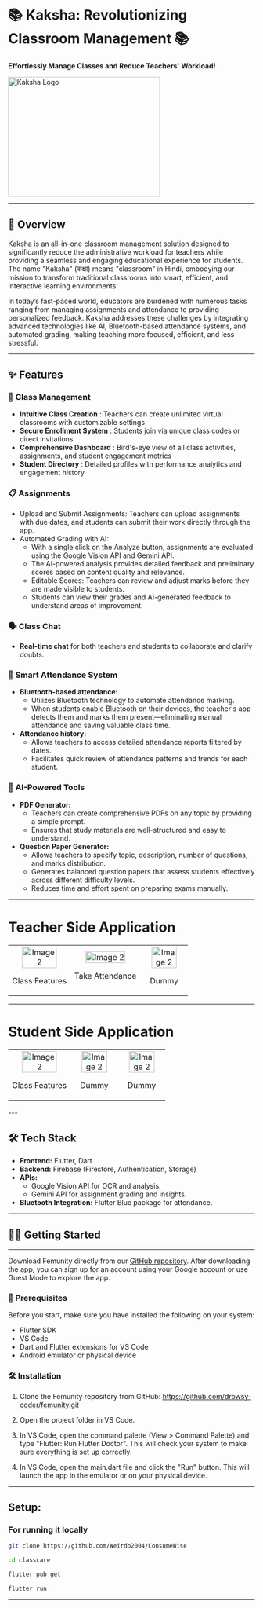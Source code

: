 # 📚 Kaksha: Revolutionizing Classroom Management 📚  
**Effortlessly Manage Classes and Reduce Teachers' Workload!**  

<div style="display: flex;">
  
  <img src="https://i.imgur.com/CZvbxMW.png" alt="Kaksha Logo" width="310" height="244">

</div>

---

## 🚀 **Overview**  
Kaksha is an all-in-one classroom management solution designed to significantly reduce the administrative workload for teachers while providing a seamless and engaging educational experience for students. The name "Kaksha" (कक्षा) means "classroom" in Hindi, embodying our mission to transform traditional classrooms into smart, efficient, and interactive learning environments.

In today’s fast-paced world, educators are burdened with numerous tasks ranging from managing assignments and attendance to providing personalized feedback. Kaksha addresses these challenges by integrating advanced technologies like AI, Bluetooth-based attendance systems, and automated grading, making teaching more focused, efficient, and less stressful.

---


## ✨ **Features**  

### 🏫 **Class Management**  
- **Intuitive Class Creation** : Teachers can create unlimited virtual classrooms with customizable settings
- **Secure Enrollment System** : Students join via unique class codes or direct invitations
- **Comprehensive Dashboard** : Bird's-eye view of all class activities, assignments, and student engagement metrics
- **Student Directory** : Detailed profiles with performance analytics and engagement history

### 📋 **Assignments**  
- Upload and Submit Assignments:
  Teachers can upload assignments with due dates, and students can submit their work directly through the app.
- Automated Grading with AI:
  - With a single click on the Analyze button, assignments are evaluated using the Google Vision API and Gemini API.
  - The AI-powered analysis provides detailed feedback and preliminary scores based on content quality and relevance.
  - Editable Scores: Teachers can review and adjust marks before they are made visible to students.
  - Students can view their grades and AI-generated feedback to understand areas of improvement.

### 🗣️ **Class Chat**  
- **Real-time chat** for both teachers and students to collaborate and clarify doubts.  

### 📅 **Smart Attendance System**  
- **Bluetooth-based attendance:**  
  - Utilizes Bluetooth technology to automate attendance marking.
  - When students enable Bluetooth on their devices, the teacher's app detects them and marks them present—eliminating manual attendance and saving valuable class time.
- **Attendance history:**  
  - Allows teachers to access detailed attendance reports filtered by dates.
  - Facilitates quick review of attendance patterns and trends for each student.

### 🤖 **AI-Powered Tools**  
- **PDF Generator:**  
  - Teachers can create comprehensive PDFs on any topic by providing a simple prompt.
  - Ensures that study materials are well-structured and easy to understand. 
- **Question Paper Generator:**  
  - Allows teachers to specify topic, description, number of questions, and marks distribution.
  - Generates balanced question papers that assess students effectively across different difficulty levels.
  - Reduces time and effort spent on preparing exams manually.

---
# Teacher Side Application
<table style="width: 80%;">
  <tr>
    <td style="text-align: center;">
      <img src="https://imgur.com/wjxaanc.gif" alt="Image 2" style="height:80%; width: 80%;">
      <p>Class Features</p>
    </td>
    <td style="text-align: center;">
      <img src="https://imgur.com/FIFg6Up.gif" alt="Image 2" style="height:80%; width: 80%;">
      <p>Take Attendance</p>
    </td>
    <td style="text-align: center;">
      <img src="https://imgur.com/FIFg6Up.gif" alt="Image 2" style="height:80%; width: 80%;">
      <p>Dummy</p>
    </td>
  </tr>
</table>

---

# Student Side Application
<table style="width: 80%;">
  <tr>
    <td style="text-align: center;">
      <img src="https://imgur.com/lGwd6xF.gif" alt="Image 2" style="height:80%; width: 80%;">
      <p>Class Features</p>
    </td>
    <td style="text-align: center;">
      <img src="https://imgur.com/FIFg6Up.gif" alt="Image 2" style="height:80%; width: 80%;">
      <p>Dummy</p>
    </td>
    <td style="text-align: center;">
      <img src="https://imgur.com/FIFg6Up.gif" alt="Image 2" style="height:80%; width: 80%;">
      <p>Dummy</p>
    </td>
  </tr>
</table>
---

## 🛠️ **Tech Stack**  
- **Frontend:** Flutter, Dart  
- **Backend:** Firebase (Firestore, Authentication, Storage)  
- **APIs:**  
  - Google Vision API for OCR and analysis.  
  - Gemini API for assignment grading and insights.  
- **Bluetooth Integration:** Flutter Blue package for attendance.  

---

## 🏃‍♀️ Getting Started

<hr>

Download Femunity directly from our [GitHub repository](https://github.com/drowsy-coder/femunity). After downloading the app, you can sign up for an account using your Google account or use Guest Mode to explore the app.

### 📝 Prerequisites

Before you start, make sure you have installed the following on your system:

- Flutter SDK
- VS Code
- Dart and Flutter extensions for VS Code
- Android emulator or physical device

### 🛠️ Installation

1. Clone the Femunity repository from GitHub: https://github.com/drowsy-coder/femunity.git

2. Open the project folder in VS Code.

3. In VS Code, open the command palette (View > Command Palette) and type "Flutter: Run Flutter Doctor". This will check your system to make sure everything is set up correctly.

4. In VS Code, open the main.dart file and click the "Run" button. This will launch the app in the emulator or on your physical device.

<hr>

## Setup:

### For running it locally

```bash
git clone https://github.com/Weirdo2004/ConsumeWise
```
```bash
cd classcare
```
```bash
flutter pub get
```
```bash
flutter run
```
<hr>


  
